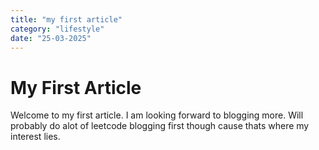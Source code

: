 ```yaml
---
title: "my first article"
category: "lifestyle"
date: "25-03-2025"
---
```


# My First Article

Welcome to my first article. I am looking forward to blogging more. Will probably do alot of leetcode blogging first though cause thats where my interest lies.